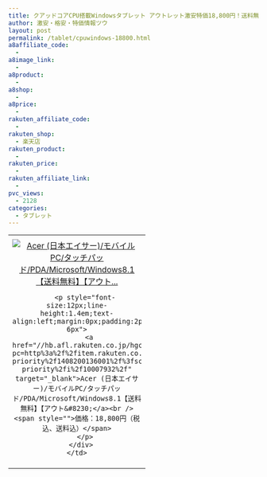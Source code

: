 ```yaml
---
title: クアッドコアCPU搭載Windowsタブレット アウトレット激安特価18,800円！送料無料！
author: 激安・格安・特価情報ツウ
layout: post
permalink: /tablet/cpuwindows-18800.html
a8affiliate_code:
  -
a8image_link:
  -
a8product:
  -
a8shop:
  -
a8price:
  -
rakuten_affiliate_code:
  -
rakuten_shop:
  - 楽天店
rakuten_product:
  -
rakuten_price:
  -
rakuten_affiliate_link:
  -
pvc_views:
  - 2128
categories:
  - タブレット
---
```

<table border="0" cellpadding="0" cellspacing="0">
  <tr>
    <td valign="top">
      <div style="border:1px none;margin:0px;padding:6px 0px;width:260px;text-align:center;float:left">
        <a href="//hb.afl.rakuten.co.jp/hgc/130df8dd.81816763.130df8de.a25dbe06/?pc=http%3a%2f%2fitem.rakuten.co.jp%2f1st-priority%2f1408200136001%2f%3fscid%3daf_link_tbl&m=http%3a%2f%2fm.rakuten.co.jp%2f1st-priority%2fi%2f10007932%2f" target="_blank"><img src="//hbb.afl.rakuten.co.jp/hgb/?pc=http%3a%2f%2fthumbnail.image.rakuten.co.jp%2f%400_mall%2f1st-priority%2fcabinet%2facer%2f1408200136001.jpg%3f_ex%3d240x240&m=http%3a%2f%2fthumbnail.image.rakuten.co.jp%2f%400_mall%2f1st-priority%2fcabinet%2facer%2f1408200136001.jpg" alt="Acer (日本エイサー)/モバイルPC/タッチパッド/PDA/Microsoft/Windows8.1【送料無料】【アウト..." border="0" style="margin:0px;padding:0px" /></a>

        <p style="font-size:12px;line-height:1.4em;text-align:left;margin:0px;padding:2px 6px">
          <a href="//hb.afl.rakuten.co.jp/hgc/130df8dd.81816763.130df8de.a25dbe06/?pc=http%3a%2f%2fitem.rakuten.co.jp%2f1st-priority%2f1408200136001%2f%3fscid%3daf_link_tbl&m=http%3a%2f%2fm.rakuten.co.jp%2f1st-priority%2fi%2f10007932%2f" target="_blank">Acer (日本エイサー)/モバイルPC/タッチパッド/PDA/Microsoft/Windows8.1【送料無料】【アウト&#8230;</a><br /><span style="">価格：18,800円（税込、送料込）</span>
        </p>
      </div>
    </td>
  </tr>
</table>